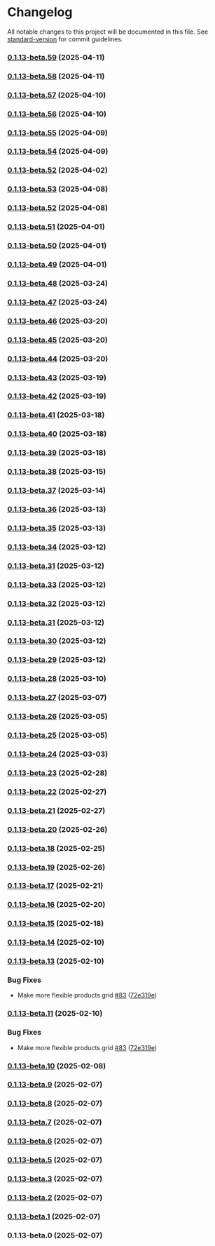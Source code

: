 # Changelog

All notable changes to this project will be documented in this file. See [standard-version](https://github.com/conventional-changelog/standard-version) for commit guidelines.

### [0.1.13-beta.59](https://github.com/bandohq/widget/compare/v0.1.13-beta.58...v0.1.13-beta.59) (2025-04-11)

### [0.1.13-beta.58](https://github.com/bandohq/widget/compare/v0.1.13-beta.57...v0.1.13-beta.58) (2025-04-11)

### [0.1.13-beta.57](https://github.com/bandohq/widget/compare/v0.1.13-beta.56...v0.1.13-beta.57) (2025-04-10)

### [0.1.13-beta.56](https://github.com/bandohq/widget/compare/v0.1.13-beta.55...v0.1.13-beta.56) (2025-04-10)

### [0.1.13-beta.55](https://github.com/bandohq/widget/compare/v0.1.13-beta.54...v0.1.13-beta.55) (2025-04-09)

### [0.1.13-beta.54](https://github.com/bandohq/widget/compare/v0.1.13-beta.53...v0.1.13-beta.54) (2025-04-09)

### [0.1.13-beta.52](https://github.com/bandohq/widget/compare/v0.1.13-beta.51...v0.1.13-beta.52) (2025-04-02)

### [0.1.13-beta.53](https://github.com/bandohq/widget/compare/v0.1.13-beta.51...v0.1.13-beta.53) (2025-04-08)

### [0.1.13-beta.52](https://github.com/bandohq/widget/compare/v0.1.13-beta.51...v0.1.13-beta.52) (2025-04-08)

### [0.1.13-beta.51](https://github.com/bandohq/widget/compare/v0.1.13-beta.50...v0.1.13-beta.51) (2025-04-01)

### [0.1.13-beta.50](https://github.com/bandohq/widget/compare/v0.1.13-beta.49...v0.1.13-beta.50) (2025-04-01)

### [0.1.13-beta.49](https://github.com/bandohq/widget/compare/v0.1.13-beta.48...v0.1.13-beta.49) (2025-04-01)

### [0.1.13-beta.48](https://github.com/bandohq/widget/compare/v0.1.13-beta.47...v0.1.13-beta.48) (2025-03-24)

### [0.1.13-beta.47](https://github.com/bandohq/widget/compare/v0.1.13-beta.46...v0.1.13-beta.47) (2025-03-24)

### [0.1.13-beta.46](https://github.com/bandohq/widget/compare/v0.1.13-beta.45...v0.1.13-beta.46) (2025-03-20)

### [0.1.13-beta.45](https://github.com/bandohq/widget/compare/v0.1.13-beta.44...v0.1.13-beta.45) (2025-03-20)

### [0.1.13-beta.44](https://github.com/bandohq/widget/compare/v0.1.13-beta.43...v0.1.13-beta.44) (2025-03-20)

### [0.1.13-beta.43](https://github.com/bandohq/widget/compare/v0.1.13-beta.42...v0.1.13-beta.43) (2025-03-19)

### [0.1.13-beta.42](https://github.com/bandohq/widget/compare/v0.1.13-beta.41...v0.1.13-beta.42) (2025-03-19)

### [0.1.13-beta.41](https://github.com/bandohq/widget/compare/v0.1.13-beta.40...v0.1.13-beta.41) (2025-03-18)

### [0.1.13-beta.40](https://github.com/bandohq/widget/compare/v0.1.13-beta.39...v0.1.13-beta.40) (2025-03-18)

### [0.1.13-beta.39](https://github.com/bandohq/widget/compare/v0.1.13-beta.38...v0.1.13-beta.39) (2025-03-18)

### [0.1.13-beta.38](https://github.com/bandohq/widget/compare/v0.1.13-beta.37...v0.1.13-beta.38) (2025-03-15)

### [0.1.13-beta.37](https://github.com/bandohq/widget/compare/v0.1.13-beta.36...v0.1.13-beta.37) (2025-03-14)

### [0.1.13-beta.36](https://github.com/bandohq/widget/compare/v0.1.13-beta.35...v0.1.13-beta.36) (2025-03-13)

### [0.1.13-beta.35](https://github.com/bandohq/widget/compare/v0.1.13-beta.34...v0.1.13-beta.35) (2025-03-13)

### [0.1.13-beta.34](https://github.com/bandohq/widget/compare/v0.1.13-beta.33...v0.1.13-beta.34) (2025-03-12)

### [0.1.13-beta.31](https://github.com/bandohq/widget/compare/v0.1.13-beta.30...v0.1.13-beta.31) (2025-03-12)

### [0.1.13-beta.33](https://github.com/bandohq/widget/compare/v0.1.13-beta.32...v0.1.13-beta.33) (2025-03-12)

### [0.1.13-beta.32](https://github.com/bandohq/widget/compare/v0.1.13-beta.30...v0.1.13-beta.32) (2025-03-12)

### [0.1.13-beta.31](https://github.com/bandohq/widget/compare/v0.1.13-beta.30...v0.1.13-beta.31) (2025-03-12)

### [0.1.13-beta.30](https://github.com/bandohq/widget/compare/v0.1.13-beta.28...v0.1.13-beta.30) (2025-03-12)

### [0.1.13-beta.29](https://github.com/bandohq/widget/compare/v0.1.13-beta.28...v0.1.13-beta.29) (2025-03-12)

### [0.1.13-beta.28](https://github.com/bandohq/widget/compare/v0.1.13-beta.27...v0.1.13-beta.28) (2025-03-10)

### [0.1.13-beta.27](https://github.com/bandohq/widget/compare/v0.1.13-beta.26...v0.1.13-beta.27) (2025-03-07)

### [0.1.13-beta.26](https://github.com/bandohq/widget/compare/v0.1.13-beta.25...v0.1.13-beta.26) (2025-03-05)

### [0.1.13-beta.25](https://github.com/bandohq/widget/compare/v0.1.13-beta.24...v0.1.13-beta.25) (2025-03-05)

### [0.1.13-beta.24](https://github.com/bandohq/widget/compare/v0.1.13-beta.23...v0.1.13-beta.24) (2025-03-03)

### [0.1.13-beta.23](https://github.com/bandohq/widget/compare/v0.1.13-beta.22...v0.1.13-beta.23) (2025-02-28)

### [0.1.13-beta.22](https://github.com/bandohq/widget/compare/v0.1.13-beta.21...v0.1.13-beta.22) (2025-02-27)

### [0.1.13-beta.21](https://github.com/bandohq/widget/compare/v0.1.13-beta.20...v0.1.13-beta.21) (2025-02-27)

### [0.1.13-beta.20](https://github.com/bandohq/widget/compare/v0.1.13-beta.19...v0.1.13-beta.20) (2025-02-26)

### [0.1.13-beta.18](https://github.com/bandohq/widget/compare/v0.1.13-beta.17...v0.1.13-beta.18) (2025-02-25)

### [0.1.13-beta.19](https://github.com/bandohq/widget/compare/v0.1.13-beta.17...v0.1.13-beta.19) (2025-02-26)

### [0.1.13-beta.17](https://github.com/bandohq/widget/compare/v0.1.13-beta.16...v0.1.13-beta.17) (2025-02-21)

### [0.1.13-beta.16](https://github.com/bandohq/widget/compare/v0.1.13-beta.15...v0.1.13-beta.16) (2025-02-20)

### [0.1.13-beta.15](https://github.com/bandohq/widget/compare/v0.1.13-beta.14...v0.1.13-beta.15) (2025-02-18)

### [0.1.13-beta.14](https://github.com/bandohq/widget/compare/v0.1.13-beta.13...v0.1.13-beta.14) (2025-02-10)

### [0.1.13-beta.13](https://github.com/bandohq/widget/compare/v0.1.13-beta.10...v0.1.13-beta.13) (2025-02-10)


### Bug Fixes

* Make more flexible products grid [#83](https://github.com/bandohq/widget/issues/83) ([72e319e](https://github.com/bandohq/widget/commit/72e319ef4972f97c4a8eb18c378bd0ef68c20cad))

### [0.1.13-beta.11](https://github.com/bandohq/widget/compare/v0.1.13-beta.10...v0.1.13-beta.11) (2025-02-10)


### Bug Fixes

* Make more flexible products grid [#83](https://github.com/bandohq/widget/issues/83) ([72e319e](https://github.com/bandohq/widget/commit/72e319ef4972f97c4a8eb18c378bd0ef68c20cad))

### [0.1.13-beta.10](https://github.com/bandohq/widget/compare/v0.1.13-beta.9...v0.1.13-beta.10) (2025-02-08)

### [0.1.13-beta.9](https://github.com/bandohq/widget/compare/v0.1.13-beta.8...v0.1.13-beta.9) (2025-02-07)

### [0.1.13-beta.8](https://github.com/bandohq/widget/compare/v0.1.13-beta.7...v0.1.13-beta.8) (2025-02-07)

### [0.1.13-beta.7](https://github.com/bandohq/widget/compare/v0.1.13-beta.6...v0.1.13-beta.7) (2025-02-07)

### [0.1.13-beta.6](https://github.com/bandohq/widget/compare/v0.1.13-beta.5...v0.1.13-beta.6) (2025-02-07)

### [0.1.13-beta.5](https://github.com/bandohq/widget/compare/v0.1.13-beta.3...v0.1.13-beta.5) (2025-02-07)

### [0.1.13-beta.3](https://github.com/bandohq/widget/compare/v0.1.13-beta.2...v0.1.13-beta.3) (2025-02-07)

### [0.1.13-beta.2](https://github.com/bandohq/widget/compare/v0.1.13-beta.1...v0.1.13-beta.2) (2025-02-07)

### [0.1.13-beta.1](https://github.com/bandohq/widget/compare/v0.1.13-beta.0...v0.1.13-beta.1) (2025-02-07)

### 0.1.13-beta.0 (2025-02-07)
